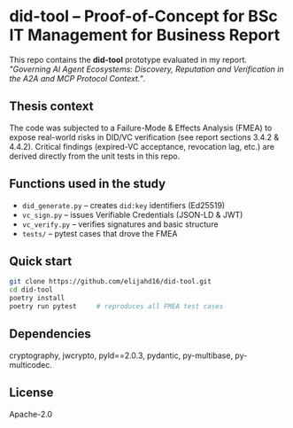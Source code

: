 # did-tool – Proof-of-Concept for BSc IT Management for Business Report

This repo contains the **did-tool** prototype evaluated in my report.
*"Governing AI Agent Ecosystems: Discovery, Reputation and Verification in the A2A and MCP Protocol Context."*.

## Thesis context
The code was subjected to a Failure-Mode & Effects Analysis (FMEA) to expose
real-world risks in DID/VC verification (see report sections 3.4.2 & 4.4.2).
Critical findings (expired-VC acceptance, revocation lag, etc.) are derived
directly from the unit tests in this repo.

## Functions used in the study
* `did_generate.py` – creates `did:key` identifiers (Ed25519)  
* `vc_sign.py`   – issues Verifiable Credentials (JSON-LD & JWT)  
* `vc_verify.py`  – verifies signatures and basic structure  
* `tests/`    – pytest cases that drove the FMEA

## Quick start
```bash
git clone https://github.com/elijahd16/did-tool.git
cd did-tool
poetry install
poetry run pytest     # reproduces all FMEA test cases
```

## Dependencies
cryptography, jwcrypto, pyld==2.0.3, pydantic, py-multibase, py-multicodec.

## License
Apache-2.0